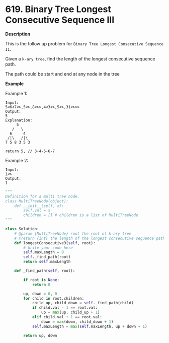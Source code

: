 # 619. Binary Tree Longest Consecutive Sequence III

**Description**

This is the follow up problem for `Binary Tree Longest Consecutive Sequence II`.

Given a `k-ary tree`, find the length of the longest consecutive sequence path.

The path could be start and end at any node in the tree

**Example**

Example 1:

```
Input:
5<6<7<>,5<>,8<>>,4<3<>,5<>,31<>>>
Output:
5
Explanation:
     5
   /   \
  6     4
 /|\   /|\
7 5 8 3 5 3

return 5, // 3-4-5-6-7
```

Example 2:

```
Input:
1<>
Output:
1
```

```python
"""
Definition for a multi tree node.
class MultiTreeNode(object):
    def __init__(self, x):
        self.val = x
        children = [] # children is a list of MultiTreeNode
"""

class Solution:
    # @param {MultiTreeNode} root the root of k-ary tree
    # @return {int} the length of the longest consecutive sequence path
    def longestConsecutive3(self, root):
        # Write your code here
        self.maxLength = 0
        self._find_path(root)
        return self.maxLength

    def _find_path(self, root):

        if root is None:
            return 0

        up, down = 0, 0
        for child in root.children:
            child_up, child_down = self._find_path(child)
            if child.val - 1 == root.val:
                up = max(up, child_up + 1)
            elif child.val + 1 == root.val:
                down = max(down, child_down + 1)
            self.maxLength = max(self.maxLength, up + down + 1)

        return up, down
```
